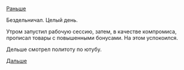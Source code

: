 [Раньше](2018.10.09.md)

Бездельничал.
Целый день.

Утром запустил рабочую сессию, затем, в качестве компромиса, прописал товары с повышенными бонусами. На этом успокоился.

Дельше смотрел политоту по ютубу.

[Дальше](2018.10.11.md)